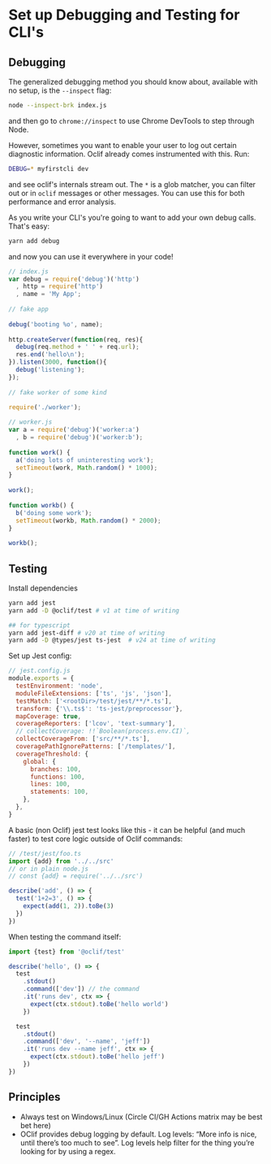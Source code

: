# Set up Debugging and Testing for CLI's

## Debugging

The generalized debugging method you should know about, available with no setup, is the `--inspect` flag:

```bash
node --inspect-brk index.js
```

and then go to `chrome://inspect` to use Chrome DevTools to step through Node.

However, sometimes you want to enable your user to log out certain diagnostic information. Oclif already comes instrumented with this. Run:

```bash
DEBUG=* myfirstcli dev
```

and see oclif's internals stream out. The `*` is a glob matcher, you can filter out or in `oclif` messages or other messages. You can use this for both performance and error analysis.

As you write your CLI's you're going to want to add your own debug calls. That's easy:

```bash
yarn add debug 
```

and now you can use it everywhere in your code!

```js
// index.js
var debug = require('debug')('http')
  , http = require('http')
  , name = 'My App';
 
// fake app
 
debug('booting %o', name);
 
http.createServer(function(req, res){
  debug(req.method + ' ' + req.url);
  res.end('hello\n');
}).listen(3000, function(){
  debug('listening');
});
 
// fake worker of some kind
 
require('./worker');

// worker.js
var a = require('debug')('worker:a')
  , b = require('debug')('worker:b');
 
function work() {
  a('doing lots of uninteresting work');
  setTimeout(work, Math.random() * 1000);
}
 
work();
 
function workb() {
  b('doing some work');
  setTimeout(workb, Math.random() * 2000);
}
 
workb();
```

## Testing

Install dependencies

```bash
yarn add jest
yarn add -D @oclif/test # v1 at time of writing

## for typescript
yarn add jest-diff # v20 at time of writing
yarn add -D @types/jest ts-jest  # v24 at time of writing
```

Set up Jest config:

```js
// jest.config.js
module.exports = {
  testEnvironment: 'node',
  moduleFileExtensions: ['ts', 'js', 'json'],
  testMatch: ['<rootDir>/test/jest/**/*.ts'],
  transform: {'\\.ts$': 'ts-jest/preprocessor'},
  mapCoverage: true,
  coverageReporters: ['lcov', 'text-summary'],
  // collectCoverage: !!`Boolean(process.env.CI)`,
  collectCoverageFrom: ['src/**/*.ts'],
  coveragePathIgnorePatterns: ['/templates/'],
  coverageThreshold: {
    global: {
      branches: 100,
      functions: 100,
      lines: 100,
      statements: 100,
    },
  },
}
```

A basic (non Oclif) jest test looks like this - it can be helpful (and much faster) to test core logic outside of Oclif commands:

```js
// /test/jest/foo.ts
import {add} from '../../src'
// or in plain node.js
// const {add} = require('../../src')

describe('add', () => {
  test('1+2=3', () => {
    expect(add(1, 2)).toBe(3)
  })
})
```

When testing the command itself:

```js
import {test} from '@oclif/test'

describe('hello', () => {
  test
    .stdout()
    .command(['dev']) // the command
    .it('runs dev', ctx => {
      expect(ctx.stdout).toBe('hello world')
    })

  test
    .stdout()
    .command(['dev', '--name', 'jeff'])
    .it('runs dev --name jeff', ctx => {
      expect(ctx.stdout).toBe('hello jeff')
    })
})
```

## Principles

- Always test on Windows/Linux (Circle CI/GH Actions matrix may be best bet here)
- OClif provides debug logging by default. Log levels: “More info is nice, until there’s too much to see”. Log levels help filter for the thing you’re looking for by using a regex. 